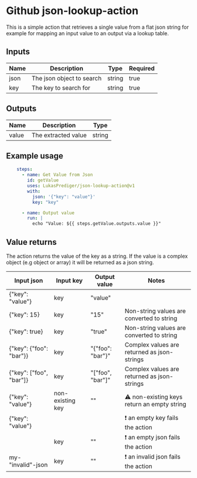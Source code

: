 # Github json-lookup-action

This is a simple action that retrieves a single value from a flat json string for example for mapping an input value to
an output via a lookup table.

## Inputs

| Name | Description               | Type   | Required |
|------|---------------------------|--------|----------|
| json | The json object to search | string | true     |
| key  | The key to search for     | string | true     |

## Outputs

| Name  | Description         | Type   |
|-------|---------------------|--------|
| value | The extracted value | string |

## Example usage

```yaml
    steps:
      - name: Get Value from Json
        id: getValue
        uses: LukasPrediger/json-lookup-action@v1
        with:
          json: '{"key": "value"}'
          key: "key"

      - name: Output value
        run: |
          echo "Value: ${{ steps.getValue.outputs.value }}"
```

## Value returns

The action returns the value of the key as a string. If the value is a complex object (e.g object or array) it will be
returned as a json string.

| Input json              | Input key        | Output value     | Notes                                                     |
|-------------------------|------------------|------------------|-----------------------------------------------------------|
| {"key": "value"}        | key              | "value"          |                                                           |
| {"key": 15}             | key              | "15"             | Non-string values are converted to string                 |
| {"key": true}           | key              | "true"           | Non-string values are converted to string                 |
| {"key": {"foo": "bar"}} | key              | "{"foo": "bar"}" | Complex values are returned as json-strings               |
| {"key": ["foo", "bar"]} | key              | "["foo", "bar"]" | Complex values are returned as json-strings               |
| {"key": "value"}        | non-existing key | ""               | :warning: non-existing keys return an empty string        |
| {"key": "value"}        |                  |                  | :heavy_exclamation_mark: an empty key fails the action    |
|                         | key              | ""               | :heavy_exclamation_mark: an empty json fails the action   |
| my-"invalid"-json       | key              | ""               | :heavy_exclamation_mark: an invalid json fails the action |


